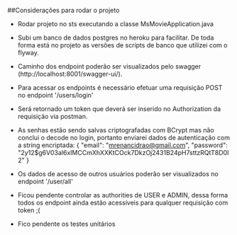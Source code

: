 ##Considerações para rodar o projeto

- Rodar projeto no sts executando a classe MsMovieApplication.java

- Subi um banco de dados postgres no heroku para facilitar. De toda forma está no projeto as versões de scripts de banco que utilizei com o flyway.

- Caminho dos endpoint poderão ser visualizados pelo swagger (http://localhost:8001/swagger-ui/).

- Para acessar os endpoints é necessário efetuar uma requisição POST no endpoint '/users/login'

- Será retornado um token que deverá ser inserido no Authorization da requisição via postman.

- As senhas estão sendo salvas criptografadas com BCrypt mas não conclui o decode no login, portanto enviarei dados de 
autenticação com a string encriptada:
	{
	  "email": "mrenancidrao@gmail.com",
	  "password": "$2y$12$g6V03al6xIMCCmXhXXKtCOck7DkzOj2431B24pH7sttzRQtT8D0I2"
	}

- Os dados de acesso de outros usuários poderão ser visualizados no endpoint '/user/all'

- Ficou pendente controlar as authorities de USER e ADMIN, dessa forma todos os endpoint ainda estão acessíveis para qualquer requisição com token ;(

- Fico pendente os testes unitários

